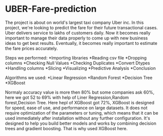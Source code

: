 # UBER-Fare-prediction 

The project is about on world's largest taxi company Uber inc. In this project, we're looking to predict the fare for their future transactional cases.
Uber delivers service to lakhs of customers daily. Now it becomes really important to manage their data properly to come up with new business ideas to get best results. Eventually, it becomes really important to estimate the fare prices accurately.

Steps we performed:
  *Importing libraries
  *Reading csv file
  *Dropping columns
  *Checking Null Values
  *Checking Duplicates
  *Convert Dtypes
  *Handling columns
  *Slicing
  *Visualizing
  *Predictive Analysis
  *Conclusion
  
Algorithms we used:
  *Linear Regression
  *Random Forest
  *Decision Tree
  *XGBoost
  
Normaly accuracy value is more then 80% but some companies ask 60%, here we got 52 to 69% with help of Liner Regression,Random forest,Decision Tree.
Here hepl of XGBoost got 72%, XGBoost is designed for speed, ease of use, and performance on large datasets. It does not require optimization of the parameters or tuning, which means that it can be used immediately after installation without any further configuration.
It's designed to help you build better models and works by combining decision trees and gradient boosting. That is why used XGBoost here.

